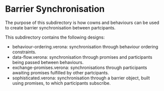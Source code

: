 # Barrier Synchronisation 

The purpose of this subdirectory is how cowns and behaviours can be used to create barrier synchronisation between partcipants.

This subdirectory contains the following designs:
- behaviour-ordering.verona: synchronisation through behaviour ordering constraints.
- data-flow.verona: synchronisation through promises and participants being passed between behaviours.
- exchange-promises.verona: synchronisations through participants awaiting promises fulfilled by other partcipants.
- sophisticated.verona: synchronisation through a barrier object, built using promises, to which participants subscribe.
